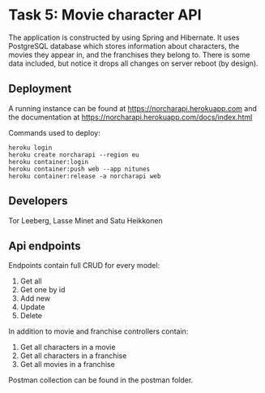 # Task 5: Movie character API

The application is constructed by using Spring and Hibernate.
It uses PostgreSQL database which stores information about characters, the movies
they appear in, and the franchises they belong to. There is some data included, but notice it
drops all changes on server reboot (by design).

## Deployment
A running instance can be found at https://norcharapi.herokuapp.com and the documentation at <https://norcharapi.herokuapp.com/docs/index.html>

Commands used to deploy:

```
heroku login
heroku create norcharapi --region eu
heroku container:login
heroku container:push web --app nitunes
heroku container:release -a norcharapi web
```

## Developers

Tor Leeberg, Lasse Minet and Satu Heikkonen

## Api endpoints

Endpoints contain full CRUD for every model:
1. Get all 
2. Get one by id
3. Add new
4. Update
5. Delete

In addition to movie and franchise controllers contain:
1. Get all characters in a movie
2. Get all characters in a franchise
3. Get all movies in a franchise

Postman collection can be found in the postman folder.

